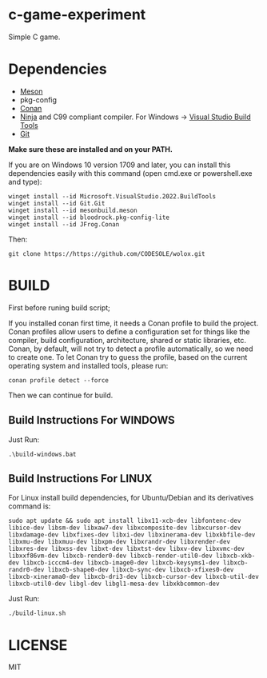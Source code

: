 # c-game-experiment
Simple C game.

# Dependencies

 - [Meson](https://mesonbuild.com/Getting-meson.html)
 - pkg-config
 - [Conan](https://conan.io/downloads)
 - [Ninja](https://ninja-build.org/) and C99 compliant compiler. For Windows -> [Visual Studio Build Tools](https://visualstudio.microsoft.com/downloads/#build-tools-for-visual-studio-2022)
 - [Git](https://git-scm.com/downloads)

 **Make sure these are installed and on your PATH.**
 
If you are on Windows 10 version 1709 and later, you can install this dependencies easily with this command (open cmd.exe or powershell.exe and type):
```shell
winget install --id Microsoft.VisualStudio.2022.BuildTools
winget install --id Git.Git
winget install --id mesonbuild.meson
winget install --id bloodrock.pkg-config-lite
winget install --id JFrog.Conan
```
Then:
```
git clone https://https://github.com/CODESOLE/wolox.git
```

# BUILD

First before runing build script;

If you installed conan first time, it needs a Conan profile to build the project. Conan profiles allow users to define a configuration set for things like the compiler, build configuration, architecture, shared or static libraries, etc. Conan, by default, will not try to detect a profile automatically, so we need to create one. To let Conan try to guess the profile, based on the current operating system and installed tools, please run:

```shell
conan profile detect --force
```

Then we can continue for build.

## Build Instructions For WINDOWS

Just Run:
```shell
.\build-windows.bat
```


## Build Instructions For LINUX

For Linux install build dependencies, for Ubuntu/Debian and its derivatives command is:

```shell
sudo apt update && sudo apt install libx11-xcb-dev libfontenc-dev libice-dev libsm-dev libxaw7-dev libxcomposite-dev libxcursor-dev libxdamage-dev libxfixes-dev libxi-dev libxinerama-dev libxkbfile-dev libxmu-dev libxmuu-dev libxpm-dev libxrandr-dev libxrender-dev libxres-dev libxss-dev libxt-dev libxtst-dev libxv-dev libxvmc-dev libxxf86vm-dev libxcb-render0-dev libxcb-render-util0-dev libxcb-xkb-dev libxcb-icccm4-dev libxcb-image0-dev libxcb-keysyms1-dev libxcb-randr0-dev libxcb-shape0-dev libxcb-sync-dev libxcb-xfixes0-dev libxcb-xinerama0-dev libxcb-dri3-dev libxcb-cursor-dev libxcb-util-dev libxcb-util0-dev libgl-dev libgl1-mesa-dev libxkbcommon-dev
```

Just Run:
```shell
./build-linux.sh
```


# LICENSE

MIT
